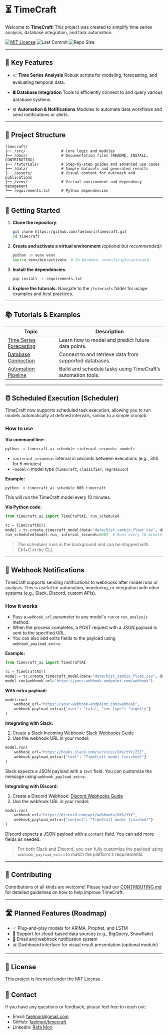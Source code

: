 # ⏳ TimeCraft

Welcome to **TimeCraft**! This project was created to simplify time series analysis, database integration, and task automation.

[![MIT License](https://img.shields.io/badge/License-MIT-blue.svg)](https://opensource.org/licenses/MIT) ![Last Commit](https://img.shields.io/github/last-commit/faelmori/timecraft) ![Repo Size](https://img.shields.io/github/repo-size/faelmori/timecraft)

---

## 🚀 Key Features

* 📈 **Time Series Analysis**
  Robust scripts for modeling, forecasting, and evaluating temporal data.

* 🛢️ **Database Integration**
  Tools to efficiently connect to and query various database systems.

* ⚙️ **Automation & Notifications**
  Modules to automate data workflows and send notifications or alerts.

---

## 📁 Project Structure

```
timecraft/
├── /src/                # Core logic and modules
├── /docs/               # Documentation files (README, INSTALL, CONTRIBUTING)
├── /tutorials/          # Step-by-step guides and advanced use cases
├── /data/               # Sample datasets and generated results
├── /assets/             # Visual content for outreach and publications
├── /venv/               # Virtual environment and dependency management
└── requirements.txt     # Python dependencies
```

---

## 🧭 Getting Started

1. **Clone the repository**:

   ```bash
   git clone https://github.com/faelmori/timecraft.git
   cd timecraft
   ```

2. **Create and activate a virtual environment** *(optional but recommended)*:

   ```bash
   python -m venv venv
   source venv/bin/activate  # On Windows: venv\Scripts\activate
   ```

3. **Install the dependencies**:

   ```bash
   pip install -r requirements.txt
   ```

4. **Explore the tutorials**:
   Navigate to the `/tutorials` folder for usage examples and best practices.

---

## 📚 Tutorials & Examples

| Topic                                               | Description                                                  |
| --------------------------------------------------- | ------------------------------------------------------------ |
| [Time Series Forecasting](tutorials/forecasting.md) | Learn how to model and predict future data points.           |
| [Database Connection](tutorials/database.md)        | Connect to and retrieve data from supported databases.       |
| [Automation Pipeline](tutorials/automation.md)      | Build and schedule tasks using TimeCraft’s automation tools. |

---

## ⏰ Scheduled Execution (Scheduler)

TimeCraft now supports scheduled task execution, allowing you to run models automatically at defined intervals, similar to a simple cronjob.

### How to use

**Via command line:**

```bash
python -m timecraft_ai schedule <interval_seconds> <model>
```

- `<interval_seconds>`: interval in seconds between executions (e.g., 300 for 5 minutes)
- `<model>`: model type (`timecraft`, `classifier`, `regression`)

**Example:**

```bash
python -m timecraft_ai schedule 600 timecraft
```

This will run the TimeCraft model every 10 minutes.

**Via Python code:**

```python
from timecraft_ai import TimeCraftAI, run_scheduled

tc = TimeCraftAI()
model = tc.create_timecraft_model(data="data/hist_cambio_float.csv", date_column="dt", value_columns=["purchaseValue", "saleValue"], is_csv=True)
run_scheduled(model.run, interval_seconds=600)  # Runs every 10 minutes
```

> The scheduler runs in the background and can be stopped with Ctrl+C in the CLI.

---

## 🔔 Webhook Notifications

TimeCraft supports sending notifications to webhooks after model runs or analysis. This is useful for automation, monitoring, or integration with other systems (e.g., Slack, Discord, custom APIs).

### How it works
- Pass a `webhook_url` parameter to any model's `run` or `run_analysis` method.
- When the process completes, a POST request with a JSON payload is sent to the specified URL.
- You can also add extra fields to the payload using `webhook_payload_extra`.

**Example:**

```python
from timecraft_ai import TimeCraftAI

tc = TimeCraftAI()
model = tc.create_timecraft_model(data="data/hist_cambio_float.csv", date_column="dt", value_columns=["purchaseValue", "saleValue"], is_csv=True)
model.run(webhook_url="https://your-webhook-endpoint.com/webhook")
```

**With extra payload:**

```python
model.run(
    webhook_url="https://your-webhook-endpoint.com/webhook",
    webhook_payload_extra={"user": "rafa", "run_type": "nightly"}
)
```

**Integrating with Slack:**

1. Create a Slack Incoming Webhook: [Slack Webhooks Guide](https://api.slack.com/messaging/webhooks)
2. Use the webhook URL in your model:

```python
model.run(
    webhook_url="https://hooks.slack.com/services/XXX/YYY/ZZZ",
    webhook_payload_extra={"text": "TimeCraft model finished!"}
)
```

Slack expects a JSON payload with a `text` field. You can customize the message using `webhook_payload_extra`.

**Integrating with Discord:**

1. Create a Discord Webhook: [Discord Webhooks Guide](https://support.discord.com/hc/en-us/articles/228383668-Intro-to-Webhooks)
2. Use the webhook URL in your model:

```python
model.run(
    webhook_url="https://discord.com/api/webhooks/XXX/YYY",
    webhook_payload_extra={"content": "TimeCraft model finished!"}
)
```

Discord expects a JSON payload with a `content` field. You can add more fields as needed.

> For both Slack and Discord, you can fully customize the payload using `webhook_payload_extra` to match the platform's requirements.

---

## 🤝 Contributing

Contributions of all kinds are welcome!
Please read our [CONTRIBUTING.md](CONTRIBUTING.md) for detailed guidelines on how to help improve TimeCraft.

---

## 🛣️ Planned Features (Roadmap)

* ✅ Plug-and-play models for ARIMA, Prophet, and LSTM
* 🚧 Support for cloud-based data sources (e.g., BigQuery, Snowflake)
* 🔔 Email and webhook notification system
* 📊 Dashboard interface for visual result presentation (optional module)

---

## 📄 License

This project is licensed under the [MIT License](https://opensource.org/licenses/MIT).


## 📧 Contact

If you have any questions or feedback, please feel free to reach out:

- Email: [faelmori@gmail.com](mailto:faelmori@gmail.com)
- GitHub: [faelmori/timecraft](https://github.com/faelmori/timecraft)
- LinkedIn: [Rafa Mori](https://www.linkedin.com/in/rafa-mori)